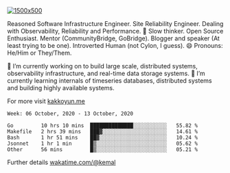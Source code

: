 [![1500x500](https://user-images.githubusercontent.com/536449/87228151-7d711200-c39f-11ea-9cd5-a511464c430f.jpeg "Kemal Akkoyun")](https://github.com/kakkoyun)

<!--
**kakkoyun/kakkoyun** is a ✨ _special_ ✨ repository because its `README.md` (this file) appears on your GitHub profile.

Here are some ideas to get you started:

- 🔭 I’m currently working on ...
- 🌱 I’m currently learning ...
- 👯 I’m looking to collaborate on ...
- 🤔 I’m looking for help with ...
- 💬 Ask me about ...
- 📫 How to reach me: ...
- 😄 Pronouns: ...
- ⚡ Fun fact: ...
-->



Reasoned Software Infrastructure Engineer. Site Reliability Engineer. Dealing with Observability, Reliability and Performance. 
🤔 Slow thinker. Open Source Enthusiast. Mentor (CommunityBridge, GoBridge). Blogger and speaker (At least trying to be one). 
Introverted Human (not Cylon, I guess). 😄 Pronouns: He/Him or They/Them.

🔭 I’m currently working on to build large scale, distributed systems, observability infrastructure, and real-time data storage systems.
🌱 I’m currently learning internals of timeseries databases, distributed systems and building highly available systems.

For more visit [kakkoyun.me](https://kakkoyun.me)

<!--START_SECTION:waka-->
```text
Week: 06 October, 2020 - 13 October, 2020

Go         10 hrs 10 mins  ██████████████░░░░░░░░░░░   55.82 % 
Makefile   2 hrs 39 mins   ███▓░░░░░░░░░░░░░░░░░░░░░   14.61 % 
Bash       1 hr 51 mins    ██▓░░░░░░░░░░░░░░░░░░░░░░   10.24 % 
Jsonnet    1 hr 1 min      █▒░░░░░░░░░░░░░░░░░░░░░░░   05.62 % 
Other      56 mins         █▒░░░░░░░░░░░░░░░░░░░░░░░   05.21 % 
```
<!--END_SECTION:waka-->

Further details [wakatime.com/@kemal](https://wakatime.com/@kemal)
